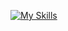 [![My Skills](https://skillicons.dev/icons?i=html,css,js,next,react,tailwind)](https://skillicons.dev)
